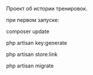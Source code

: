 Проект  об истории тренировок. 
 
при  первом запуске:
 

composer update

php artisan key:generate

php artisan store:link

php artisan migrate



